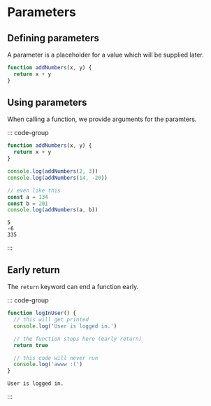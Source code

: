 # Parameters

<Vimeo id="911842787" />

## Defining parameters

A parameter is a placeholder for a value which will be supplied later.

```js
function addNumbers(x, y) {
  return x + y
}
```

## Using parameters

When calling a function, we provide arguments for the paramters.

::: code-group

```js
function addNumbers(x, y) {
  return x + y
}

console.log(addNumbers(2, 3))
console.log(addNumbers(14, -20))

// even like this
const a = 134
const b = 201
console.log(addNumbers(a, b))
```

```console [output]
5
-6
335
```

:::

## Early return

The `return` keyword can end a function early.

::: code-group

```js
function logInUser() {
  // this will get printed
  console.log('User is logged in.')

  // the function stops here (early return)
  return true

  // this code will never run
  console.log('awww :(')
}
```

```console [output]
User is logged in.
```

:::
